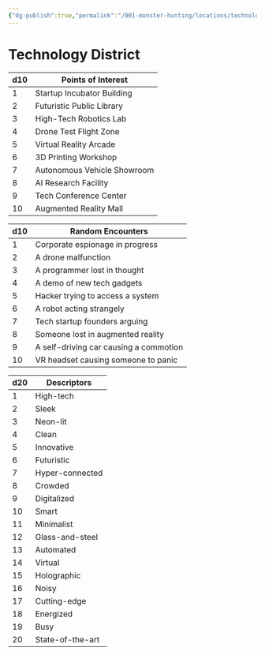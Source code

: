 ```yaml
---
{"dg-publish":true,"permalink":"/001-monster-hunting/locations/technology/"}
---
```


# Technology District

| d10 | Points of Interest          |
| --- | --------------------------- |
| 1   | Startup Incubator Building  |
| 2   | Futuristic Public Library   |
| 3   | High-Tech Robotics Lab      |
| 4   | Drone Test Flight Zone      |
| 5   | Virtual Reality Arcade      |
| 6   | 3D Printing Workshop        |
| 7   | Autonomous Vehicle Showroom |
| 8   | AI Research Facility        |
| 9   | Tech Conference Center      |
| 10  | Augmented Reality Mall      |

|d10|Random Encounters|
|---|---|
|1|Corporate espionage in progress|
|2|A drone malfunction|
|3|A programmer lost in thought|
|4|A demo of new tech gadgets|
|5|Hacker trying to access a system|
|6|A robot acting strangely|
|7|Tech startup founders arguing|
|8|Someone lost in augmented reality|
|9|A self-driving car causing a commotion|
|10|VR headset causing someone to panic|

|d20|Descriptors|
|---|---|
|1|High-tech|
|2|Sleek|
|3|Neon-lit|
|4|Clean|
|5|Innovative|
|6|Futuristic|
|7|Hyper-connected|
|8|Crowded|
|9|Digitalized|
|10|Smart|
|11|Minimalist|
|12|Glass-and-steel|
|13|Automated|
|14|Virtual|
|15|Holographic|
|16|Noisy|
|17|Cutting-edge|
|18|Energized|
|19|Busy|
|20|State-of-the-art|
